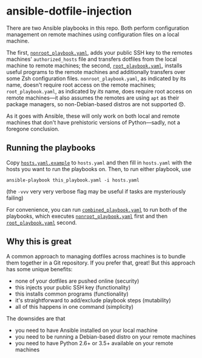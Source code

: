# ansible-dotfile-injection

There are two Ansible playbooks in this repo. Both perform configuration
management on remote machines using configuration files on a local
machine.

The first, [`nonroot_playbook.yaml`](nonroot_playbook.yaml), adds your
public SSH key to the remotes machines' `authorized_hosts` file and
transfers dotfiles from the local machine to remote machines; the
second, [`root_playbook.yaml`](root_playbook.yaml), installs useful
programs to the remote machines and additionally transfers over some Zsh
configuration files. `nonroot_playbook.yaml`, as indicated by its name,
doesn't require root access on the remote machines;
`root_playbook.yaml`, as indicated by *its* name, does require root
access on remote machines—it also assumes the remotes are using `apt` as
their package managers, so non-Debian-based distros are not supported
:disappointed:.

As it goes with Ansible, these will only work on both local and remote
machines that don't have prehistoric versions of Python—sadly, not a
foregone conclusion.

## Running the playbooks

Copy [`hosts.yaml.example`](hosts.yaml.example) to `hosts.yaml` and then
fill in `hosts.yaml` with the hosts you want to run the playbooks on.
Then, to run either playbook, use

```
ansible-playbook this_playbook.yaml -i hosts.yaml
```

(the `-vvv` very very verbose flag may be useful if tasks are
mysteriously failing)

For convenience, you can run
[`combined_playbook.yaml`](combined_playbook.yaml) to run both of the
playbooks, which executes
[`nonroot_playbook.yaml`](nonroot_playbook.yaml) first and then
[`root_playbook.yaml`](root_playbook.yaml) second.

## Why this is great

A common approach to managing dotfiles across machines is to bundle them
together in a Git repository. If you prefer that, great! But this
approach has some unique benefits:

+ none of your dotfiles are pushed online (security)
+ this injects your public SSH key (functionality)
+ this installs common programs (functionality)
+ it's straightforward to add/exclude playbook steps (mutability)
+ all of this happens in one command (simplicity)

The downsides are that

+ you need to have Ansible installed on your local machine
+ you need to be running a Debian-based distro on your remote machines
+ you need to have Python 2.6+ or 3.5+ available on your remote machines
